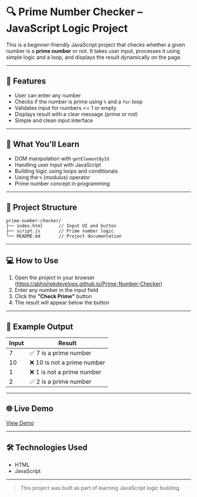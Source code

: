 # 🔍 Prime Number Checker – JavaScript Logic Project

This is a beginner-friendly JavaScript project that checks whether a given number is a **prime number** or not. It takes user input, processes it using simple logic and a loop, and displays the result dynamically on the page.

---

## 🚀 Features

- User can enter any number
- Checks if the number is prime using `%` and a `for` loop
- Validates input for numbers <= 1 or empty
- Displays result with a clear message (prime or not)
- Simple and clean input interface

---

## 🧠 What You'll Learn

- DOM manipulation with `getElementById`
- Handling user input with JavaScript
- Building logic using loops and conditionals
- Using the `%` (modulus) operator
- Prime number concept in programming

---

## 📁 Project Structure

```
prime-number-checker/
├── index.html      // Input UI and button
├── script.js       // Prime number logic
└── README.md       // Project documentation
```

---

## 💻 How to Use

1. Open the project in your browser (https://abhishekdevelops.github.io/Prime-Number-Checker)
2. Enter any number in the input field
3. Click the **"Check Prime"** button
4. The result will appear below the button

---

## 🧪 Example Output

| Input | Result                        |
|-------|-------------------------------|
| 7     | ✅ 7 is a prime number        |
| 10    | ❌ 10 is not a prime number   |
| 1     | ❌ 1 is not a prime number    |
| 2     | ✅ 2 is a prime number        |

---

## 🌐 Live Demo

[View Demo](https://abhishekdevelops.github.io/Prime-Number-Checker)

---

## 🛠️ Technologies Used

- HTML
- JavaScript

---

> This project was built as part of learning JavaScript logic building.
